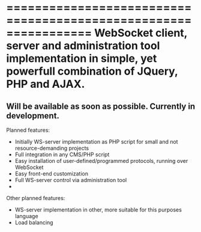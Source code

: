 ================================================================
WebSocket client, server and administration tool  implementation in simple, yet powerfull combination of JQuery, PHP and AJAX.
================================================================
Will be available as soon as possible. Currently in development.
---------------------------------------------------------------------------------------------------
Planned features:
- Initially WS-server implementation as PHP script for small and not resource-demanding projects
- Full integration in any CMS/PHP script
- Easy installation of user-defined/programmed protocols, running over WebSocket
- Easy front-end customization
- Full WS-server control via administration tool
-
Other planned features:
- WS-server implementation in other, more suitable for this purposes language
- Load balancing
